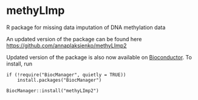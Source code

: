 # methyLImp
R package for missing data imputation of DNA methylation data

An updated version of the package can be found here https://github.com/annaplaksienko/methyLImp2


Updated version of the package is also now available on [Bioconductor](https://www.bioconductor.org/packages/release/bioc/html/methyLImp2.html). To install, run
```
if (!require("BiocManager", quietly = TRUE))
    install.packages("BiocManager")

BiocManager::install("methyLImp2")

